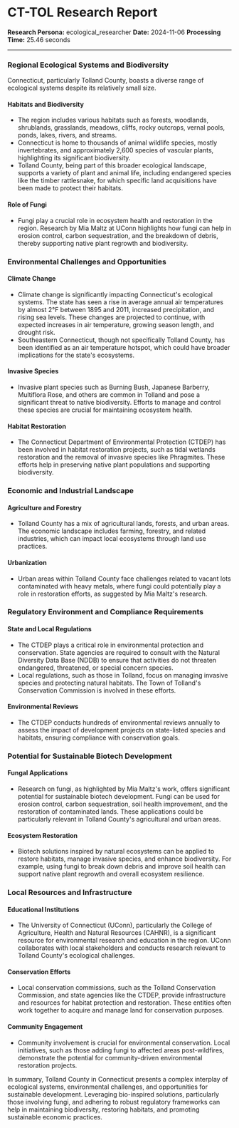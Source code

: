 # CT-TOL Research Report

**Research Persona:** ecological_researcher
**Date:** 2024-11-06
**Processing Time:** 25.46 seconds

---

### Regional Ecological Systems and Biodiversity

Connecticut, particularly Tolland County, boasts a diverse range of ecological systems despite its relatively small size.

#### Habitats and Biodiversity
- The region includes various habitats such as forests, woodlands, shrublands, grasslands, meadows, cliffs, rocky outcrops, vernal pools, ponds, lakes, rivers, and streams.
- Connecticut is home to thousands of animal wildlife species, mostly invertebrates, and approximately 2,600 species of vascular plants, highlighting its significant biodiversity.
- Tolland County, being part of this broader ecological landscape, supports a variety of plant and animal life, including endangered species like the timber rattlesnake, for which specific land acquisitions have been made to protect their habitats.

#### Role of Fungi
- Fungi play a crucial role in ecosystem health and restoration in the region. Research by Mia Maltz at UConn highlights how fungi can help in erosion control, carbon sequestration, and the breakdown of debris, thereby supporting native plant regrowth and biodiversity.

### Environmental Challenges and Opportunities

#### Climate Change
- Climate change is significantly impacting Connecticut's ecological systems. The state has seen a rise in average annual air temperatures by almost 2°F between 1895 and 2011, increased precipitation, and rising sea levels. These changes are projected to continue, with expected increases in air temperature, growing season length, and drought risk.
- Southeastern Connecticut, though not specifically Tolland County, has been identified as an air temperature hotspot, which could have broader implications for the state's ecosystems.

#### Invasive Species
- Invasive plant species such as Burning Bush, Japanese Barberry, Multiflora Rose, and others are common in Tolland and pose a significant threat to native biodiversity. Efforts to manage and control these species are crucial for maintaining ecosystem health.

#### Habitat Restoration
- The Connecticut Department of Environmental Protection (CTDEP) has been involved in habitat restoration projects, such as tidal wetlands restoration and the removal of invasive species like Phragmites. These efforts help in preserving native plant populations and supporting biodiversity.

### Economic and Industrial Landscape

#### Agriculture and Forestry
- Tolland County has a mix of agricultural lands, forests, and urban areas. The economic landscape includes farming, forestry, and related industries, which can impact local ecosystems through land use practices.

#### Urbanization
- Urban areas within Tolland County face challenges related to vacant lots contaminated with heavy metals, where fungi could potentially play a role in restoration efforts, as suggested by Mia Maltz's research.

### Regulatory Environment and Compliance Requirements

#### State and Local Regulations
- The CTDEP plays a critical role in environmental protection and conservation. State agencies are required to consult with the Natural Diversity Data Base (NDDB) to ensure that activities do not threaten endangered, threatened, or special concern species.
- Local regulations, such as those in Tolland, focus on managing invasive species and protecting natural habitats. The Town of Tolland's Conservation Commission is involved in these efforts.

#### Environmental Reviews
- The CTDEP conducts hundreds of environmental reviews annually to assess the impact of development projects on state-listed species and habitats, ensuring compliance with conservation goals.

### Potential for Sustainable Biotech Development

#### Fungal Applications
- Research on fungi, as highlighted by Mia Maltz's work, offers significant potential for sustainable biotech development. Fungi can be used for erosion control, carbon sequestration, soil health improvement, and the restoration of contaminated lands. These applications could be particularly relevant in Tolland County's agricultural and urban areas.

#### Ecosystem Restoration
- Biotech solutions inspired by natural ecosystems can be applied to restore habitats, manage invasive species, and enhance biodiversity. For example, using fungi to break down debris and improve soil health can support native plant regrowth and overall ecosystem resilience.

### Local Resources and Infrastructure

#### Educational Institutions
- The University of Connecticut (UConn), particularly the College of Agriculture, Health and Natural Resources (CAHNR), is a significant resource for environmental research and education in the region. UConn collaborates with local stakeholders and conducts research relevant to Tolland County's ecological challenges.

#### Conservation Efforts
- Local conservation commissions, such as the Tolland Conservation Commission, and state agencies like the CTDEP, provide infrastructure and resources for habitat protection and restoration. These entities often work together to acquire and manage land for conservation purposes.

#### Community Engagement
- Community involvement is crucial for environmental conservation. Local initiatives, such as those adding fungi to affected areas post-wildfires, demonstrate the potential for community-driven environmental restoration projects.

In summary, Tolland County in Connecticut presents a complex interplay of ecological systems, environmental challenges, and opportunities for sustainable development. Leveraging bio-inspired solutions, particularly those involving fungi, and adhering to robust regulatory frameworks can help in maintaining biodiversity, restoring habitats, and promoting sustainable economic practices.